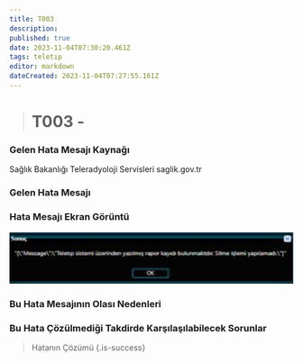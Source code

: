 ```yaml
---
title: T003
description: 
published: true
date: 2023-11-04T07:30:20.461Z
tags: teletıp
editor: markdown
dateCreated: 2023-11-04T07:27:55.161Z
---
```


> # T003 - 

### Gelen Hata Mesajı Kaynağı
Sağlık Bakanlığı Teleradyoloji Servisleri  saglik.gov.tr  

### Gelen Hata Mesajı 

### Hata Mesajı Ekran Görüntü

![t002.png](/hatagoruntu/t002.png)

### Bu Hata Mesajının Olası Nedenleri 


### Bu Hata Çözülmediği Takdirde Karşılaşılabilecek Sorunlar


> Hatanın Çözümü
{.is-success}


